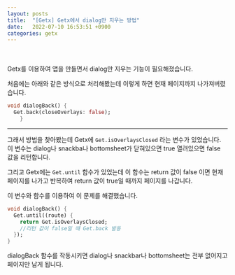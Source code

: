 ```yaml
---
layout: posts
title:  "[Getx] Getx에서 dialog만 지우는 방법"
date:   2022-07-10 16:53:51 +0900
categories: getx
---
```

<br>
<br>
Getx를 이용하여 앱을 만들면서 dialog만 지우는 기능이 필요해졌습니다.

처음에는 아래와 같은 방식으로 처리해봤는데 이렇게 하면 현재 페이지까지 나가져버렸습니다.
```dart
void dialogBack() {
  Get.back(closeOverlays: false);
    }
```

___

그래서 방법을 찾아봤는데 Getx에 `Get.isOverlaysClosed` 라는 변수가 있었습니다. 이 변수는 dialog나 snackba나 bottomsheet가 닫혀있으면 true 열려있으면 false 값을 리턴합니다.

그리고 Getx에는 `Get.until` 함수가 있었는데 이 함수는 return 값이 false 이면 현재 페이지를 나가고 반복하여 return 값이 true일 때까지 페이지를 나갑니다.

이 변수와 함수를 이용하여 이 문제를 해결했습니다.

```dart
void dialogBack() {
  Get.until((route) {
    return Get.isOverlaysClosed;
    //리턴 값이 false일 때 Get.back 발동
  });
}
```
dialogBack 함수를 작동시키면 dialog나 snackbar나 bottomsheet는 전부 없어지고 페이지만 남게 됩니다.